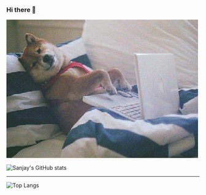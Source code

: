 ### Hi there 👋



![](giphy.gif)







![Sanjay's GitHub stats](https://github-readme-stats.vercel.app/api?username=sanjay-xdr&show_icons=true&theme=dark)

<hr>

![Top Langs](https://github-readme-stats.vercel.app/api/top-langs/?username=sanjay-xdr)

<!--
**sanjay-xdr/sanjay-xdr** is a ✨ _special_ ✨ repository because its `README.md` (this file) appears on your GitHub profile.

Here are some ideas to get you started:

- 🔭 I’m currently working on ...
- 🌱 I’m currently learning ...
- 👯 I’m looking to collaborate on ...
- 🤔 I’m looking for help with ...
- 💬 Ask me about ...
- 📫 How to reach me: ...
- 😄 Pronouns: ...
- ⚡ Fun fact: ...
-->
